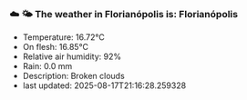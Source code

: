 ### ☁️ 🌤️  The weather in Florianópolis is: Florianópolis

- Temperature: 16.72°C
- On flesh: 16.85°C
- Relative air humidity: 92%
- Rain: 0.0 mm
- Description: Broken clouds
- last updated: 2025-08-17T21:16:28.259328
